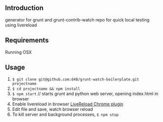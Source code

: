## Introduction

generator for grunt and grunt-contrib-watch repo for quick local testing using livereload


## Requirements 

Running OSX


## Usage

1. `$ git clone git@github.com:d48/grunt-watch-boilerplate.git projectname`
2. `$ cd projectname && npm install`
3. `$ npm start` // starts grunt and python web server, opening index.html in browser
4. Enable livereload in browser [LiveReload Chrome plugin](https://chrome.google.com/webstore/detail/livereload/jnihajbhpnppcggbcgedagnkighmdlei?hl=en)
5. Edit file and save, watch browser reload
6. To kill server and background processes, `$ npm stop`


